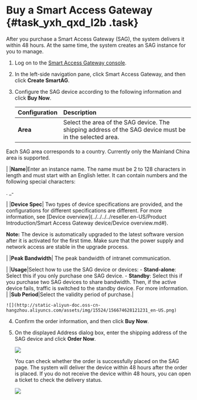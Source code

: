 # Buy a Smart Access Gateway {#task_yxh_qxd_l2b .task}

After you purchase a Smart Access Gateway \(SAG\), the system delivers it within 48 hours. At the same time, the system creates an SAG instance for you to manage.

1.  Log on to the [Smart Access Gateway console](https://smartag.console.aliyun.com).
2.  In the left-side navigation pane, click Smart Access Gateway, and then click **Create SmartAG**.
3.  Configure the SAG device according to the following information and click **Buy Now**. 

    |Configuration|Description|
    |:------------|:----------|
    |**Area**| Select the area of the SAG device. The shipping address of the SAG device must be in the selected area.

 Each SAG area corresponds to a country. Currently only the Mainland China area is supported.

 |
    |**Name**|Enter an instance name. The name must be 2 to 128 characters in length and must start with an English letter. It can contain numbers and the following special characters:

 . \_-

 |
    |**Device Spec**| Two types of device specifications are provided, and the configurations for different specifications are different. For more information, see [Device overview](../../../../reseller.en-US/Product Introduction/Smart Access Gateway device/Device overview.md#).

 **Note:** The device is automatically upgraded to the latest software version after it is activated for the first time. Make sure that the power supply and network access are stable in the upgrade process.

 |
    |**Peak Bandwidth**| The peak bandwidth of intranet communication.

 |
    |**Usage**|Select how to use the SAG device or devices:     -   **Stand-alone**: Select this if you only purchase one SAG device.
    -   **Standby**: Select this if you purchase two SAG devices to share bandwidth. Then, if the active device fails, traffic is switched to the standby device. For more information.
 |
    |**Sub Period**|Select the validity period of purchase.|

    ![](http://static-aliyun-doc.oss-cn-hangzhou.aliyuncs.com/assets/img/15524/156674628121231_en-US.png)

4.  Confirm the order information, and then click **Buy Now**.
5.  On the displayed Address dialog box, enter the shipping address of the SAG device and click **Order Now**. 

    ![](http://static-aliyun-doc.oss-cn-hangzhou.aliyuncs.com/assets/img/15524/156674628221238_en-US.png)

    You can check whether the order is successfully placed on the SAG page. The system will deliver the device within 48 hours after the order is placed. If you do not receive the device within 48 hours, you can open a ticket to check the delivery status.

    ![](http://static-aliyun-doc.oss-cn-hangzhou.aliyuncs.com/assets/img/15524/156674628221239_en-US.png)


